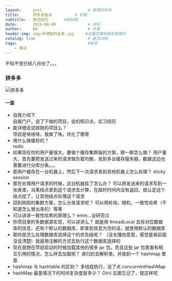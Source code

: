 ```yaml
---
layout:     post                    # 使用的布局
title:      拼多多面试          # 标题 
subtitle:   面试经历       #副标题
date:       2019-08-09              # 时间
author:     KW                      # 作者
header-img: img/辛德勒的名单.jpg     #这篇文章标题背景图片
catalog: true                       # 是否归档
tags:                               #标签
    - 面试
---
```


不知不觉已经八月份了。。。

### 拼多多

![拼多多](https://timgsa.baidu.com/timg?image&quality=80&size=b9999_10000&sec=1565717146256&di=d448b34a36feb70853e6f84bea895e92&imgtype=0&src=http%3A%2F%2Fnews.mydrivers.com%2Fimg%2F20180717%2Fs_8cbf18d42ac64e0891604bcbfd0cb178.jpg)

#### 一面

+ 自我介绍下  
  自报门户，说了下做的项目，会的知识点，实习经历
+ 能详细说说刚刚的项目么？  
  项目是啥啥啥，我做了啥，优化了哪里
+ 用什么做缓存的？  
  redis
+ 如果现在你的用户量很大，要做个缓存集群版的方案，聊一聊怎么做？
  用户量大，首先要把发送过来的请求做负载均衡，发到多台缓存服务器，数据这边也需要进行分库分表。。。
+ 那用户缓存在一台机器上，然后下一次请求发到其他机器上怎么处理？
  sticky session
+ 那在处理用户请求的时候，这台机器挂了怎么办？
  可以把发送来的请求写到一张表里，当某结点拿到这个请求去计算，在超时时间内没有返回，就认定这个结点挂了，让其他结点处理这个请求
+ 回到刚刚的集群方案，怎么分发请求呢？
  可以用轮询，随机，一致性哈希（不知道怎么冒出来的）等等
+ 可以讲讲一致性哈希的原理么？
  emm...没研究过
+ 你项目里的多数据源实现，可以讲讲么？
  就是用 threadLocal 去存对应数据库的信息，还有个默认的数据库，即拿到信息为空的话，就使用默认的数据库
+ 那你是怎么处理数据库选择这个的优先级呢？
  （没太懂他意思，感觉是我前面没说清楚）我是用注解的方式去执行这个数据库选择的
+ 现在我想在项目启动的时候加载其他的很多 jar 包，而且这些 jar 包里面有相互引用的情况，怎么样去加载呢？
  递归的去解析类，并放到一个 hashmap 里面
+ hashmap 与 hashtable 的区别？
  多线程执行，说了点 concurrentHashMap
+ hashMap 最差情况下的时间复杂度是多少？
  O(n)
后面忘记了，就这样吧